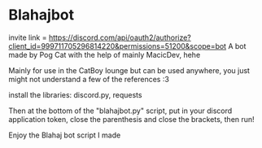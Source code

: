 # Blahajbot
invite link = https://discord.com/api/oauth2/authorize?client_id=999711705296814220&permissions=51200&scope=bot
A bot made by Pog Cat with the help of mainly MacicDev, hehe

Mainly for use in the CatBoy lounge but can be used anywhere, you just might not understand a few of the references :3

install the libraries: discord.py, requests

Then at the bottom of the "blahajbot.py" script, put in your discord application token, close the parenthesis and close the brackets, then run!


Enjoy the Blahaj bot script I made
